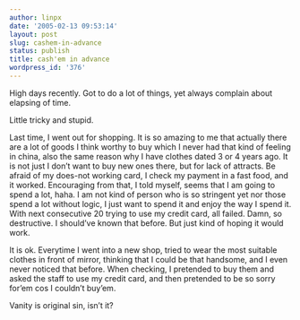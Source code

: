 ```yaml
---
author: linpx
date: '2005-02-13 09:53:14'
layout: post
slug: cashem-in-advance
status: publish
title: cash'em in advance
wordpress_id: '376'
---
```


High days recently. Got to do a lot of things, yet always complain about
elapsing of time.

Little tricky and stupid.

Last time, I went out for shopping. It is so amazing to me that actually there
are a lot of goods I think worthy to buy which I never had that kind of
feeling in china, also the same reason why I have clothes dated 3 or 4 years
ago. It is not just I don’t want to buy new ones there, but for lack of
attracts. Be afraid of my does-not working card, I check my payment in a fast
food, and it worked. Encouraging from that, I told myself, seems that I am
going to spend a lot, haha. I am not kind of person who is so stringent yet
nor those spend a lot without logic, I just want to spend it and enjoy the way
I spend it. With next consecutive 20 trying to use my credit card, all failed.
Damn, so destructive. I should’ve known that before. But just kind of hoping
it would work.

It is ok. Everytime I went into a new shop, tried to wear the most suitable
clothes in front of mirror, thinking that I could be that handsome, and I even
never noticed that before. When checking, I pretended to buy them and asked
the staff to use my credit card, and then pretended to be so sorry for’em cos
I couldn’t buy’em.

Vanity is original sin, isn’t it?

